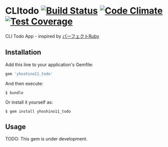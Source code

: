 # CLItodo [![Build Status](https://travis-ci.org/yhoshino11/yhoshino11_todo.svg)](https://travis-ci.org/yhoshino11/yhoshino11_todo) [![Code Climate](https://codeclimate.com/github/yhoshino11/yhoshino11_todo/badges/gpa.svg)](https://codeclimate.com/github/yhoshino11/yhoshino11_todo) [![Test Coverage](https://codeclimate.com/github/yhoshino11/yhoshino11_todo/badges/coverage.svg)](https://codeclimate.com/github/yhoshino11/yhoshino11_todo)

CLI Todo App - inspired by [パーフェクトRuby](http://gihyo.jp/book/2013/978-4-7741-5879-2)

## Installation

Add this line to your application's Gemfile:

```ruby
gem 'yhoshino11_todo'
```

And then execute:

    $ bundle

Or install it yourself as:

    $ gem install yhoshino11_todo

## Usage

TODO: This gem is under development.
